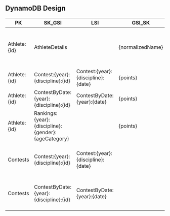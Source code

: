 ## DynamoDB Design

| PK                                                     | SK_GSI                                              | LSI                                | GSI_SK           | ...Attributes                                                            |
| ------------------------------------------------------ | --------------------------------------------------- | ---------------------------------- | ---------------- | ------------------------------------------------------------------------ |
| Athlete:{id}                                           | AthleteDetails                                      |                                    | {normalizedName} | name, surname, birth, gender, country, continent, ageCategory, createdAt |
| Athlete:{id}                                           | Contest:{year}:{discipline}:{id}                    | Contest:{year}:{discipline}:{date} | {points}         | place                                                                     |
| Athlete:{id}                                           | ContestByDate:{year}:{discipline}:{id}              | ContestByDate:{year}:{date}        | {points}         | place                                                                     |
| Athlete:{id}                                           | Rankings:{year}:{discipline}:{gender}:{ageCategory} |                                    | {points}         | normalizedName, name, surname country, continent                         |
| Contests                                               | Contest:{year}:{discipline}:{id}                    | Contest:{year}:{discipline}:{date} |                  | name, city, country, prize, prizeUnit, category, profile, createdAt      |
| Contests                                               | ContestByDate:{year}:{discipline}:{id}              | ContestByDate:{year}:{date}        |                  | name, city, country, prize, prizeUnit, category, profile, createdAt      |
